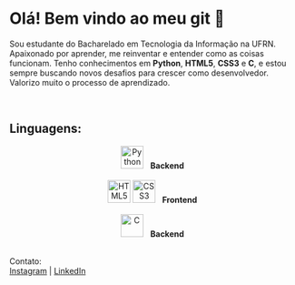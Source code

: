 # Olá! Bem vindo ao meu git 👋

Sou estudante do Bacharelado em Tecnologia da Informação na UFRN.
Apaixonado por aprender, me reinventar e entender como as coisas funcionam. Tenho conhecimentos em **Python**, **HTML5**, **CSS3** e **C**, e estou sempre buscando novos desafios para crescer como desenvolvedor. Valorizo muito o processo de aprendizado.

<br>

## Linguagens:

<div align="center">
  
  <!-- Python (Backend) -->
  <img src="https://cdn.jsdelivr.net/gh/devicons/devicon/icons/python/python-original.svg" alt="Python" width="40" title="Python (Backend)"/>
  &nbsp; <b>Backend</b>
  <br><br>
  
  <!-- HTML5 (Frontend) -->
  <img src="https://cdn.jsdelivr.net/gh/devicons/devicon/icons/html5/html5-original.svg" alt="HTML5" width="40" title="HTML5 (Frontend)"/>
  <!-- CSS3 (Frontend) -->
  <img src="https://cdn.jsdelivr.net/gh/devicons/devicon/icons/css3/css3-original.svg" alt="CSS3" width="40" title="CSS3 (Frontend)"/>
  &nbsp; <b>Frontend</b>
  <br><br>
  
  <!-- C (Backend) -->
  <img src="https://cdn.jsdelivr.net/gh/devicons/devicon/icons/c/c-original.svg" alt="C" width="40" title="C (Backend)"/>
  &nbsp; <b>Backend</b>
  
</div>

<br>

Contato:  
[Instagram](https://www.instagram.com/joaovbgg/) | [LinkedIn](https://www.linkedin.com/in/jo%C3%A3o-victor-bezerra-gomes-9a8240362/)

<!--
**jvbgomes/jvbgomes** is a ✨ _special_ ✨ repository because its `README.md` (this file) appears on your GitHub profile.
-->